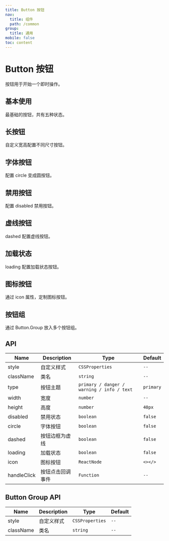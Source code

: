 ```yaml
---
title: Button 按钮
nav:
  title: 组件
  path: /common
group:
  title: 通用
mobile: false
toc: content
---
```


# Button 按钮

按钮用于开始一个即时操作。

## 基本使用

最基础的按钮，共有五种状态。

<code src="./demos/index1.tsx"></code>

## 长按钮

自定义宽高配置不同尺寸按钮。

<code src="./demos/index2.tsx"></code>

## 字体按钮

配置 circle 变成圆按钮。

<code src="./demos/index3.tsx"></code>

## 禁用按钮

配置 disabled 禁用按钮。

<code src="./demos/index4.tsx"></code>

## 虚线按钮

dashed 配置虚线按钮。

<code src="./demos/index5.tsx"></code>

## 加载状态

loading 配置加载状态按钮。

<code src="./demos/index6.tsx"></code>

## 图标按钮

通过 icon 属性，定制图标按钮。

<code src="./demos/index8.tsx"></code>

## 按钮组

通过 Button.Group 放入多个按钮组。

<code src="./demos/index7.tsx"></code>

## API

| Name        | Description      | Type                                       | Default   |
| ----------- | ---------------- | ------------------------------------------ | --------- |
| style       | 自定义样式       | `CSSProperties`                            | `--`      |
| className   | 类名             | `string`                                   | `--`      |
| type        | 按钮主题         | `primary / danger / warning / info / text` | `primary` |
| width       | 宽度             | `number`                                   | `--`      |
| height      | 高度             | `number`                                   | `40px`    |
| disabled    | 禁用状态         | `boolean`                                  | `false`   |
| circle      | 字体按钮         | `boolean`                                  | `false`   |
| dashed      | 按钮边框为虚线   | `boolean`                                  | `false`   |
| loading     | 加载状态         | `boolean`                                  | `false`   |
| icon        | 图标按钮         | `ReactNode`                                | `<></>`   |
| handleClick | 按钮点击回调事件 | `Function`                                 | `--`      |

## Button Group API

| Name      | Description | Type            | Default |
| --------- | ----------- | --------------- | ------- |
| style     | 自定义样式  | `CSSProperties` | `--`    |
| className | 类名        | `string`        | `--`    |
